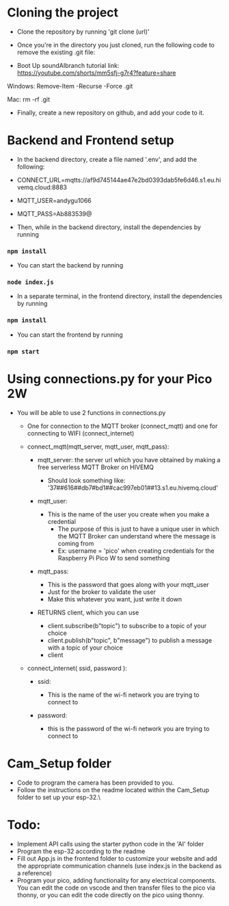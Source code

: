 # Cloning the project 

- Clone the repository by running 'git clone (url)'
- Once you're in the directory you just cloned, run the following code to remove the existing .git file:

- Boot Up soundAIbranch tutorial
link: https://youtube.com/shorts/mm5sfj-g7r4?feature=share

Windows:
Remove-Item -Recurse -Force .git

Mac:
rm -rf .git

- Finally, create a new repository on github, and add your code to it.

# Backend and Frontend setup

- In the backend directory, create a file named '.env', and add the following:

- CONNECT_URL=mqtts://af9d745144ae47e2bd0393dab5fe6d46.s1.eu.hivemq.cloud:8883

- MQTT_USER=andygu1066

- MQTT_PASS=Ab883539@

- Then, while in the backend directory, install the dependencies by running
### `npm install`
- You can start the backend by running 
### `node index.js`

- In a separate terminal, in the frontend directory, install the dependencies by running
### `npm install`
- You can start the frontend by running 
### `npm start`

# Using connections.py for your Pico 2W

- You will be able to use 2 functions in connections.py
    - One for connection to the MQTT broker (connect_mqtt) and one for connecting to WIFI (connect_internet)

    - connect_mqtt(mqtt_server, mqtt_user, mqtt_pass):

        - mqtt_server: the server url which you have obtained by making a free serverless MQTT Broker on HIVEMQ
            - Should look something like: '37##616##db7#bd1##cac997eb01##13.s1.eu.hivemq.cloud'

        - mqtt_user:
            - This is the name of the user you create when you make a credential
                - The purpose of this is just to have a unique user in which the MQTT Broker can understand where the message is coming from 
                - Ex: username = 'pico' when creating credentials for the Raspberry Pi Pico W to send something

        - mqtt_pass:
            - This is the password that goes along with your mqtt_user
            - Just for the broker to validate the user
            - Make this whatever you want, just write it down

        - RETURNS client, which you can use 
            - client.subscribe(b"topic") to subscribe to a topic of your choice
            - client.publish(b"topic", b"message") to publish a message with a topic of your choice
            - client

    - connect_internet( ssid, password ):
        
        - ssid: 
            - This is the name of the wi-fi network you are trying to connect to

        - password:
            - this is the password of the wi-fi network you are trying to connect to

# Cam_Setup folder

- Code to program the camera has been provided to you.
- Follow the instructions on the readme located within the Cam_Setup folder to set up your esp-32.\

# Todo:
- Implement API calls using the starter python code in the 'AI' folder
- Program the esp-32 according to the readme
- Fill out App.js in the frontend folder to customize your website and add the appropriate communication channels (use index.js in the backend as a reference)
- Program your pico, adding functionality for any electrical components. You can edit the code on vscode and then transfer files to the pico via thonny, or you can edit the code directly on the pico using thonny.
    
